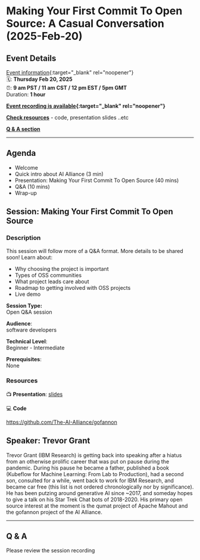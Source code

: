 # Making Your First Commit To Open Source: A Casual Conversation (2025-Feb-20)

<!-- ## 🔗 [#](#) -->

<!-- <img src="assets/qrcode_2025-02-27__data-prep-review.png" width="400px"> -->

## Event Details

[Event information](https://www.meetup.com/ibm-developer-sf-bay-area-meetup/events/306138286){:target="_blank" rel="noopener"}<br>
🗓️: **Thursday Feb 20, 2025** <br>
⏰: **9 am PST  / 11 am CST / 12 pm EST / 5pm GMT**<br>
Duration: **1 hour**

**[Event recording is available](https://www.youtube.com/watch?v=sQkxoic7sLI){:target="_blank" rel="noopener"}**

**[Check resources](#resources)** - code, presentation slides ..etc

**[Q & A section](#q--a)**

---

## Agenda

- Welcome
- Quick intro about AI Alliance (3 min)
- Presentation: Making Your First Commit To Open Source (40 mins)
- Q&A (10 mins)
- Wrap-up

## Session: Making Your First Commit To Open Source

### Description

This session will follow more of a Q&A format. More details to be shared soon! Learn about:

- Why choosing the project is important
- Types of OSS communities
- What project leads care about
- Roadmap to getting involved with OSS projects
- Live demo



**Session Type:**  
Open Q&A session

**Audience**:  
software developers

**Technical Level**:  
Beginner - Intermediate

**Prerequisites**:  
None

### Resources


📺 **Presentation**: [slides](2025-02-20__contributing-to-open-source.pdf)


💻 **Code**

https://github.com/The-AI-Alliance/gofannon


## Speaker: Trevor Grant

Trevor Grant (IBM Research) is getting back into speaking after a hiatus from an otherwise prolific career that was put on pause during the pandemic. During his pause he became a father, published a book (Kubeflow for Machine Learning: From Lab to Production), had a second son, consulted for a while, went back to work for IBM Research, and became car free (this list is not ordered chronologically nor by significance). He has been putzing around generative AI since ~2017, and someday hopes to give a talk on his Star Trek Chat bots of 2018-2020. His primary open source interest at the moment is the qumat project of Apache Mahout and the gofannon project of the AI Alliance.

---

## Q & A

Please review the session recording